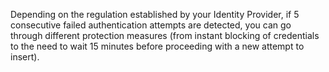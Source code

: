 Depending on the regulation established by your Identity Provider, if 5 consecutive failed authentication attempts are detected, you can go through different protection measures (from instant blocking of credentials to the need to wait 15 minutes before proceeding with a new attempt to insert).